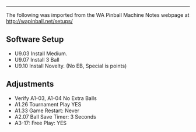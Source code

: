 ***
The following was imported from the WA Pinball Machine Notes webpage at http://wapinball.net/setups/
## Software Setup
-   U9.03 Install Medium.
-   U9.07 Install 3 Ball
-   U9.10 Install Novelty. (No EB, Special is points)
## Adjustments
-   Verify A1-03, A1-04 No Extra Balls
-   A1.26 Tournament Play YES
-   A1.33 Game Restart: Never
-   A2.07 Ball Save Timer: 3 Seconds
-   A3-17: Free Play: YES
